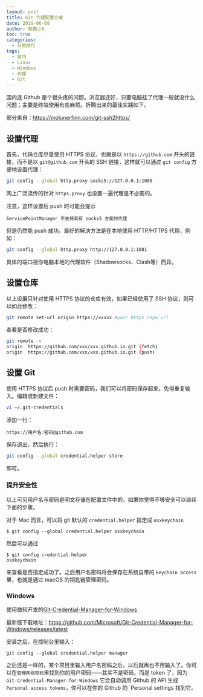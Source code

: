 ```yaml
---
layout: post
title: Git 代理配置方案 
date: 2019-06-09
author: 熊猫小A
toc: true
categories: 
  - 日常技巧
tags:
  - 技巧
  - Linux
  - Windows
  - 代理
  - Git
---
```


国内连 Github 是个很头疼的问题。浏览器还好，只要电脑挂了代理一般就没什么问题；主要是终端使用有些麻烦。折腾出来的最佳实践如下。

部分来自：https://molunerfinn.com/git-ssh2https/

## 设置代理

首先，代码仓库尽量使用 HTTPS 协议，也就是以 `https://github.com` 开头的链接，而不是以 `git@github.com` 开头的 SSH 链接，这样就可以通过 `git config` 方便地设置代理：

```bash
git config --global http.proxy socks5://127.0.0.1:1080
```

网上广泛流传的针对 `https.proxy` 也设置一遍代理是不必要的。

注意，这样设置后 push 时可能会提示

```
ServicePointManager 不支持具有 socks5 方案的代理
```

但是仍然能 push 成功。最好的解决方法是在本地使用 HTTP/HTTPS 代理，例如：

```bash
git config --global http.proxy http://127.0.0.1:1081
```

具体的端口视你电脑本地的代理软件（Shadowsocks、Clash等）而异。

## 设置仓库

以上设置只针对使用 HTTPS 协议的仓库有效，如果已经使用了 SSH 协议，则可以如此修改：

```bash
git remote set-url origin https://xxxxx #your https repo url
```

查看是否修改成功：

```bash
git remote -v
origin  https://github.com/xxx/xxx.github.io.git (fetch)
origin  https://github.com/xxx/xxx.github.io.git (push)
```

## 设置 Git

使用 HTTPS 协议后 push 时需要密码，我们可以将密码保存起来，免得重复输入。编辑或新建文件：

```bash
vi ~/.git-credentials
```

添加一行：

```
https://用户名:密码@github.com
```

保存退出，然后执行：

```bash
git config --global credential.helper store
```

即可。

### 提升安全性

以上可见用户名与密码是明文存储在配置文件中的，如果你觉得不够安全可以继续下面的步骤。

对于 Mac 而言，可以将 git 默认的 `credential.helper` 指定成 `osxkeychain`

```
$ git config --global credential.helper osxkeychain
```

然后可以通过

```
$ git config credential.helper
osxkeychain
```

来查看是否指定成功了。之后用户名密码将会保存在系统自带的 `keychain access` 里，也就是通过 macOS 的钥匙链管理密码。

### Windows

使用微软开发的[Git-Credential-Manager-for-Windows](https://github.com/Microsoft/Git-Credential-Manager-for-Windows)

最新版下载地址：<https://github.com/Microsoft/Git-Credential-Manager-for-Windows/releases/latest>

安装之后，在控制台里输入：

```
git config --global credential.helper manager
```

之后还是一样的，某个项目里输入用户名密码之后，以后就再也不用输入了。你可以在`管理网络密码`里找到你的用户密码——其实不是密码，而是 token 了，因为 `Git-Credential-Manager-for-Windows` 它会自动调用 Github 的 API 生成 `Personal access tokens`，你可以在你的 Github 的 `Personal settings 找到它。
